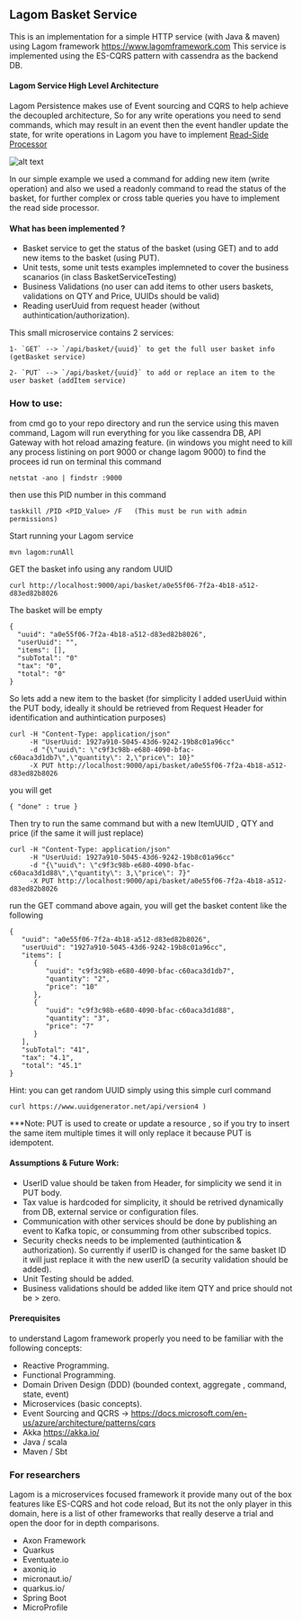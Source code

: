 ## Lagom Basket Service

This is an implementation for a simple HTTP service (with Java & maven) using Lagom framework https://www.lagomframework.com
This service is implemented using the ES-CQRS pattern with cassendra as the backend DB.

#### Lagom Service High Level Architecture
Lagom Persistence makes use of Event sourcing and CQRS to help achieve the decoupled architecture, So for any write operations you need to send commands, which may result in an event then the event handler update the state, for write operations in Lagom you have to implement [Read-Side Processor](https://blog.knoldus.com/persistent-read-side-lagom/)

![alt text](https://divyadua25.files.wordpress.com/2018/06/cqrss.png?resize=744%2C520)

In our simple example we used a command for adding new item (write operation) and also we used a readonly command to read the status of the basket, for further complex or cross table queries you have to implement the read side processor.

#### What has been implemented ?
* Basket service to get the status of the basket (using GET) and to add new items to the basket (using PUT).
* Unit tests, some unit tests examples implemneted to cover the business scanarios (in class BasketServiceTesting)
* Business Validations (no user can add items to other users baskets, validations on QTY and Price, UUIDs should be valid)
* Reading userUuid from request header (without authintication/authorization).

This small microservice contains 2 services:
```
1- `GET` --> `/api/basket/{uuid}` to get the full user basket info (getBasket service)
```
```
2- `PUT` --> `/api/basket/{uuid}` to add or replace an item to the user basket (addItem service)
```

### How to use:

from cmd go to your repo directory and run the service using this maven command, Lagom will run everything for you like cassendra DB, API Gateway with hot reload amazing feature.
(in windows you might need to kill any process listining on port 9000 or change lagom 9000)
to find the procees id run on terminal this command   
```
netstat -ano | findstr :9000
```
then use this PID number in this command  
```
taskkill /PID <PID_Value> /F   (This must be run with admin permissions)
```

Start running your Lagom service
```
mvn lagom:runAll
```

GET the basket info using any random UUID 
```
curl http://localhost:9000/api/basket/a0e55f06-7f2a-4b18-a512-d83ed82b8026
```

The basket will be empty
```
{
  "uuid": "a0e55f06-7f2a-4b18-a512-d83ed82b8026",
  "userUuid": "",
  "items": [],
  "subTotal": "0"
  "tax": "0",
  "total": "0"
}
```
So lets add a new item to the basket (for simplicity I added userUuid within the PUT body, ideally it should be retrieved from Request Header for identification and authintication purposes)
```
curl -H "Content-Type: application/json" 
     -H "UserUuid: 1927a910-5045-43d6-9242-19b8c01a96cc"
     -d "{\"uuid\": \"c9f3c98b-e680-4090-bfac-c60aca3d1db7\",\"quantity\": 2,\"price\": 10}"      
     -X PUT http://localhost:9000/api/basket/a0e55f06-7f2a-4b18-a512-d83ed82b8026
```
you will get
```
{ "done" : true }
```
Then try to run the same command but with a new ItemUUID , QTY and price (if the same it will just replace)
```
curl -H "Content-Type: application/json" 
     -H "UserUuid: 1927a910-5045-43d6-9242-19b8c01a96cc"
     -d "{\"uuid\": \"c9f3c98b-e680-4090-bfac-c60aca3d1d88\",\"quantity\": 3,\"price\": 7}"      
     -X PUT http://localhost:9000/api/basket/a0e55f06-7f2a-4b18-a512-d83ed82b8026
```
run the GET command above again, you will get the basket content like the following

```
{
   "uuid": "a0e55f06-7f2a-4b18-a512-d83ed82b8026",
   "userUuid": "1927a910-5045-43d6-9242-19b8c01a96cc",
   "items": [
      {
         "uuid": "c9f3c98b-e680-4090-bfac-c60aca3d1db7",
         "quantity": "2",
         "price": "10"
      },
      {
         "uuid": "c9f3c98b-e680-4090-bfac-c60aca3d1d88",
         "quantity": "3",
         "price": "7"
      }
   ],
   "subTotal": "41",
   "tax": "4.1",
   "total": "45.1"
}
```

Hint: you can get random UUID simply using this simple curl command
```
curl https://www.uuidgenerator.net/api/version4	)
```

***Note: 
PUT is used to create or update a resource , so if you try to insert the same item multiple times it will only replace it because PUT is idempotent.

#### Assumptions & Future Work:
- UserID value should be taken from Header, for simplicity we send it in PUT body.
- Tax value is hardcoded for simplicity, it should be retrived dynamically from DB, external service or configuration files.
- Communication with other services should be done by publishing an event to Kafka topic, or consumming from other subscribed topics.
- Security checks needs to be implemented (authintication & authorization). So currently if userID is changed for the same basket ID it will just replace it with the new userID (a security validation should be added).
- Unit Testing should be added.
- Business validations should be added like item QTY and price should not be > zero.

#### Prerequisites
to understand Lagom framework properly you need to be familiar with the following concepts:
- Reactive Programming.
- Functional Programming.
- Domain Driven Design (DDD) (bounded context, aggregate , command, state, event)
- Microservices (basic concepts).
- Event Sourcing and QCRS -> https://docs.microsoft.com/en-us/azure/architecture/patterns/cqrs
- Akka https://akka.io/
- Java / scala
- Maven / Sbt

### For researchers
Lagom is a microservices focused framework it provide many out of the box features like ES-CQRS and hot code reload, 
But its not the only player in this domain, here is a list of other frameworks that really deserve a trial and open the door for in depth comparisons.

* Axon Framework
* Quarkus
* Eventuate.io
* axoniq.io
* micronaut.io/
* quarkus.io/
* Spring Boot
* MicroProfile




